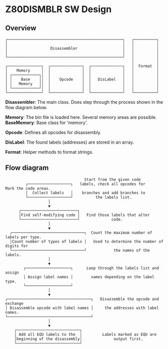 # Z80DISMBLR SW Design

## Overview

~~~~
┌───────────────────────────────────────────────────┐   ┌──────────┐
│                                                   │   │          │
│                   Disassembler                    │   │          │
│                                                   │   │          │
└───────────────────────────────────────────────────┘   │          │
                                                        │          │
┌───────────────┐  ┌──────────────┐  ┌──────────────┐   │  Format  │
│    Memory     │  │              │  │              │   │          │
│ ┌────────────┐│  │              │  │              │   │          │
│ │    Base    ││  │    Opcode    │  │   DisLabel   │   │          │
│ │   Memory   ││  │              │  │              │   │          │
│ └────────────┘│  │              │  │              │   │          │
└───────────────┘  └──────────────┘  └──────────────┘   └──────────┘
~~~~

**Disassembler**: The main class. Does step through the process shown in the flow diagram below.

**Memory**: The bin file is loaded here. Several memory areas are possible.
**BaseMemory**: Base class for 'memory'.

**Opcode**: Defines all opcodes for disassembly.

**DisLabel**: The found labels (addresses) are stored in an array.

**Format**: Helper methods to format strings.


## Flow diagram

~~~
                                   Start from the given code
         ┌───────────────────┐   labels, check all opcodes for         Mark the code areas.
         │  Collect labels   │    branches and add branches to
         └───────────────────┘          the labels list.
                   │
                   ▼
      ┌─────────────────────────┐
      │Find self-modifying code │   Find those labels that alter
      └─────────────────────────┘              code.
                   │
                   ▼
  ┌────────────────────────────────┐  Count the maximum number of labels per type.
  │Count number of types of labels │   Used to determine the number of digits for
  └────────────────────────────────┘            the names of the labels.
                   │
                   ▼
        ┌────────────────────┐      Loop through the labels list and assign
        │ Assign label names │        names depending on the label type.
        └────────────────────┘
                   │
                   ▼
┌─────────────────────────────────────┐   Disassemble the opcode and exchange
│ Disassemble opcode with label names │     the addresses with label names.
└─────────────────────────────────────┘
                   │
                   ▼
    ┌────────────────────────────┐
    │ Add all EQU labels to the  │         Labels marked as EQU are
    │beginning of the disassembly│              output first.
    └────────────────────────────┘
~~~
